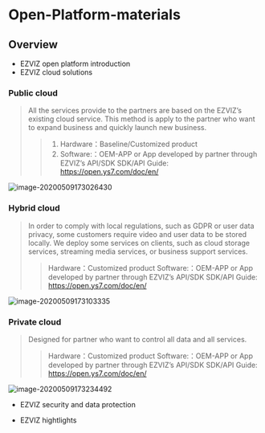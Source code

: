 # Open-Platform-materials

## Overview

- EZVIZ open platform introduction
- EZVIZ cloud solutions



### Public cloud

> All the services provide to the partners are based on the EZVIZ’s existing cloud service. This method is apply to the partner who want to expand business and quickly launch new business.
>
> > 1. Hardware：Baseline/Customized product 
> > 2. Software:：OEM-APP or App developed by partner through EZVIZ’s API/SDK
> >    SDK/API Guide: https://open.ys7.com/doc/en/

![image-20200509173026430](C:\Users\huyunqi\AppData\Roaming\Typora\typora-user-images\image-20200509173026430.png)

### Hybrid cloud

> In order to comply with local regulations, such as GDPR or user data privacy, some customers require video and user data to be stored locally. We deploy some services on clients, such as cloud storage services, streaming media services, or business support services. 
>
> > Hardware：Customized product
> > Software:：OEM-APP or App developed by partner through EZVIZ’s API/SDK
> > SDK/API Guide: https://open.ys7.com/doc/en/

![image-20200509173103335](C:\Users\huyunqi\AppData\Roaming\Typora\typora-user-images\image-20200509173103335.png)

### Private cloud

> Designed for partner who want to control all data and all services.
>
> > Hardware：Customized product
> > Software:：OEM-APP or App developed by partner through EZVIZ’s API/SDK
> > SDK/API Guide: https://open.ys7.com/doc/en/

![image-20200509173234492](C:\Users\huyunqi\AppData\Roaming\Typora\typora-user-images\image-20200509173234492.png)

- EZVIZ security and data protection

- EZVIZ hightlights

